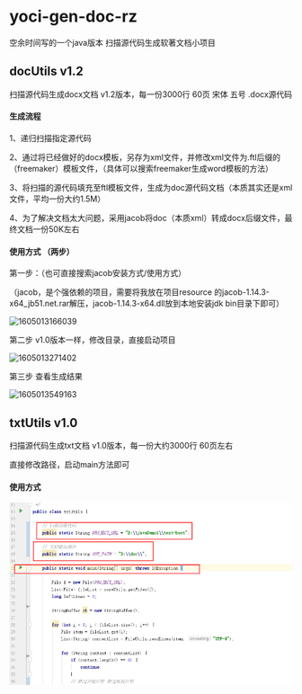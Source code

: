 # yoci-gen-doc-rz

空余时间写的一个java版本 扫描源代码生成软著文档小项目

## docUtils v1.2

扫描源代码生成docx文档 v1.2版本，每一份3000行 60页 宋体 五号 .docx源代码

#### 生成流程 

1、递归扫描指定源代码 

2、通过将已经做好的docx模板，另存为xml文件，并修改xml文件为.ftl后缀的（freemaker）模板文件，（具体可以搜索freemaker生成word模板的方法）

3、将扫描的源代码填充至ftl模板文件，生成为doc源代码文档（本质其实还是xml文件，平均一份大约1.5M）

4、为了解决文档太大问题，采用jacob将doc（本质xml）转成docx后缀文件，最终文档一份50K左右

#### 使用方式 （两步）

第一步：（也可直接搜索jacob安装方式/使用方式）

（jacob，是个强依赖的项目，需要将我放在项目resource 的jacob-1.14.3-x64_jb51.net.rar解压，jacob-1.14.3-x64.dll放到本地安装jdk bin目录下即可）

![1605013166039](../../%E4%B8%AA%E4%BA%BA%E9%A1%B9%E7%9B%AE/yoci-gen-doc-rz/images/1605013166039.png)

第二步 v1.0版本一样，修改目录，直接启动项目

![1605013271402](../../%E4%B8%AA%E4%BA%BA%E9%A1%B9%E7%9B%AE/yoci-gen-doc-rz/images/1605013271402.png)

第三步 查看生成结果

![1605013549163](../../%E4%B8%AA%E4%BA%BA%E9%A1%B9%E7%9B%AE/yoci-gen-doc-rz/images/1605013549163.png)

## txtUtils v1.0

扫描源代码生成txt文档 v1.0版本，每一份大约3000行 60页左右

直接修改路径，启动main方法即可

#### 使用方式

![1605012435238](images/1605012435238.png)

